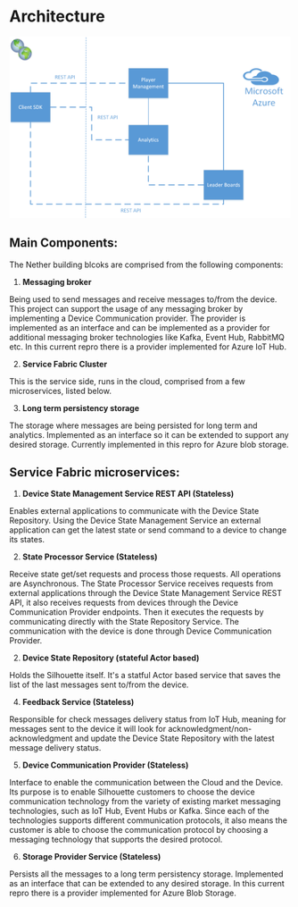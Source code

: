 # Architecture


![Architecture](images/solution_architecture.gif?raw=true)


## Main Components:

The Nether building blcoks are comprised from the following components:

1. **Messaging broker**
  
  Being used to send messages and receive messages to/from the device. This project can support the usage of any messaging broker by implementing a Device Communication provider. The provider is implemented as an interface and can be implemented as a provider for additional messaging broker technologies like Kafka, Event Hub, RabbitMQ etc. In this current repro there is a provider implemented for Azure IoT Hub. 

2. **Service Fabric Cluster**

  This is the service side, runs in the cloud, comprised from a few microservices, listed below.
  
3. **Long term persistency storage**

  The storage where messages are being persisted for long term and analytics. Implemented as an interface so it can be extended to support any desired storage. Currently implemented in this repro for Azure blob storage.

## Service Fabric microservices:

1. **Device State Management Service REST API (Stateless)**

  Enables external applications to communicate with the Device State Repository. Using the Device State Management Service an external application can get the latest state or send command to a device to change its states.
  
2. **State Processor Service (Stateless)**

  Receive state get/set requests and process those requests. All operations are Asynchronous. The State Processor Service receives requests from external applications through the Device State Management Service REST API, it also receives requests from devices through the Device Communication Provider endpoints. Then it executes the requests by communicating directly with the State Repository Service. The communication with the device is done through Device Communication Provider.
  
2. **Device State Repository (stateful Actor based)**

  Holds the Silhouette itself. It's a statful Actor based service that saves the list of the last messages sent to/from the device. 

4. **Feedback Service (Stateless)**

  Responsible for check messages delivery status from IoT Hub, meaning for messages sent to the device it will look for acknowledgment/non-acknowledgment and update the Device State Repository with the latest message delivery status.
  
5. **Device Communication Provider (Stateless)**
  
  Interface to enable the communication between the Cloud and the Device. Its purpose is to enable Silhouette customers to choose the device communication technology from the variety of existing market messaging technologies, such as IoT Hub, Event Hubs or Kafka. Since each of the technologies supports different communication protocols, it also means the customer is able to choose the communication protocol by choosing a messaging technology that supports the desired protocol.

6. **Storage Provider Service (Stateless)**

  Persists all the messages to a long term persistency storage. Implemented as an interface that can be extended to any desired storage. In this current repro there is a provider implemented for Azure Blob Storage. 











